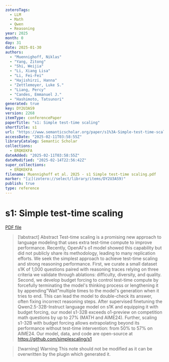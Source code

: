 ```yaml
---
zoteroTags:
  - LLM
  - Math
  - Qwen
  - Reasoning
year: 2025
month: 0
day: 31
date: 2025-01-30
authors:
  - "Muennighoff, Niklas"
  - "Yang, Zitong"
  - "Shi, Weijia"
  - "Li, Xiang Lisa"
  - "Li, Fei-Fei"
  - "Hajishirzi, Hanna"
  - "Zettlemoyer, Luke S."
  - "Liang, Percy"
  - "Candes, Emmanuel J."
  - "Hashimoto, Tatsunori"
generated: true
key: DY2U3AS9
version: 2268
itemType: conferencePaper
paperTitle: "s1: Simple test-time scaling"
shortTitle: s1
url: "https://www.semanticscholar.org/paper/s1%3A-Simple-test-time-scaling-Muennighoff-Yang/ef8a8bd193b1a0a5e2c834a7a28869a2ec85bab7"
accessDate: "2025-02-11T03:58:55Z"
libraryCatalog: Semantic Scholar
collections:
  - ERQKEKFA
dateAdded: "2025-02-11T03:58:55Z"
dateModified: "2025-02-14T22:56:42Z"
super_collections:
  - ERQKEKFA
filename: Muennighoff et al. 2025 - s1 Simple test-time scaling.pdf
marker: "[🇿](zotero://select/library/items/DY2U3AS9)"
publish: true
type: reference
---
```

# s1: Simple test-time scaling

[PDF file](/Papers/PDFs/Muennighoff%20et%20al.%202025%20-%20s1%20Simple%20test-time%20scaling.pdf)

> [!abstract] Abstract
> Test-time scaling is a promising new approach to language modeling that uses extra test-time compute to improve performance. Recently, OpenAI's o1 model showed this capability but did not publicly share its methodology, leading to many replication efforts. We seek the simplest approach to achieve test-time scaling and strong reasoning performance. First, we curate a small dataset s1K of 1,000 questions paired with reasoning traces relying on three criteria we validate through ablations: difficulty, diversity, and quality. Second, we develop budget forcing to control test-time compute by forcefully terminating the model's thinking process or lengthening it by appending"Wait"multiple times to the model's generation when it tries to end. This can lead the model to double-check its answer, often fixing incorrect reasoning steps. After supervised finetuning the Qwen2.5-32B-Instruct language model on s1K and equipping it with budget forcing, our model s1-32B exceeds o1-preview on competition math questions by up to 27% (MATH and AIME24). Further, scaling s1-32B with budget forcing allows extrapolating beyond its performance without test-time intervention: from 50% to 57% on AIME24. Our model, data, and code are open-source at https://github.com/simplescaling/s1

>[!warning] Warning
> This note should not be modified as it can be overwritten by the plugin which generated it.

